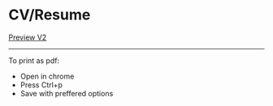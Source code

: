 # CV/Resume

[Preview V2](<https://matija8.github.io/CV/old-versions/v2%20(Html)/>)

---

To print as pdf:

- Open in chrome
- Press Ctrl+p
- Save with preffered options
